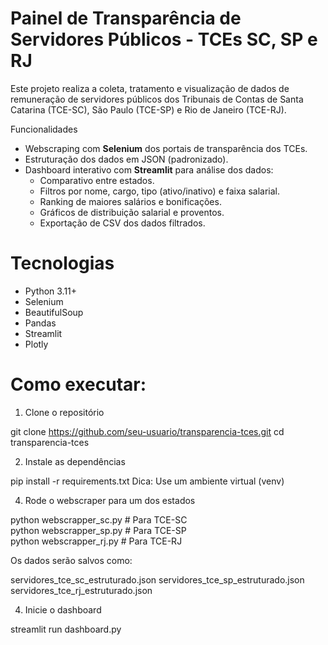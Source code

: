 # Painel de Transparência de Servidores Públicos - TCEs SC, SP e RJ

Este projeto realiza a coleta, tratamento e visualização de dados de remuneração de servidores públicos dos Tribunais de Contas de Santa Catarina (TCE-SC), São Paulo (TCE-SP) e Rio de Janeiro (TCE-RJ).

Funcionalidades

- Webscraping com **Selenium** dos portais de transparência dos TCEs.
- Estruturação dos dados em JSON (padronizado).
- Dashboard interativo com **Streamlit** para análise dos dados:
  - Comparativo entre estados.
  - Filtros por nome, cargo, tipo (ativo/inativo) e faixa salarial.
  - Ranking de maiores salários e bonificações.
  - Gráficos de distribuição salarial e proventos.
  - Exportação de CSV dos dados filtrados.

# Tecnologias

- Python 3.11+
- Selenium
- BeautifulSoup
- Pandas
- Streamlit
- Plotly

# Como executar:

1. Clone o repositório

git clone https://github.com/seu-usuario/transparencia-tces.git
cd transparencia-tces

2. Instale as dependências
   
pip install -r requirements.txt
Dica: Use um ambiente virtual (venv)

4. Rode o webscraper para um dos estados
   
python webscrapper_sc.py      # Para TCE-SC  
python webscrapper_sp.py      # Para TCE-SP  
python webscrapper_rj.py      # Para TCE-RJ

Os dados serão salvos como:

servidores_tce_sc_estruturado.json
servidores_tce_sp_estruturado.json
servidores_tce_rj_estruturado.json

4. Inicie o dashboard

streamlit run dashboard.py
